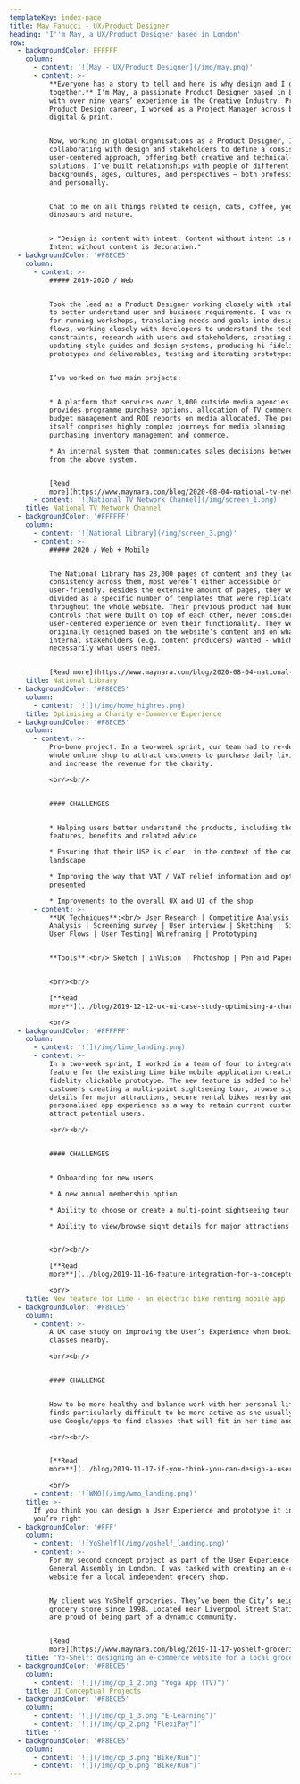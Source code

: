 ```yaml
---
templateKey: index-page
title: May Fanucci - UX/Product Designer
heading: 'I''m May, a UX/Product Designer based in London'
row:
  - backgroundColor: FFFFFF
    column:
      - content: '![May - UX/Product Designer](/img/may.png)'
      - content: >-
          **Everyone has a story to tell and here is why design and I go well
          together.** I'm May, a passionate Product Designer based in London
          with over nine years’ experience in the Creative Industry. Prior to my
          Product Design career, I worked as a Project Manager across broadcast,
          digital & print. 


          Now, working in global organisations as a Product Designer, I've been
          collaborating with design and stakeholders to define a consistent and
          user-centered approach, offering both creative and technical-based
          solutions. I’ve built relationships with people of different
          backgrounds, ages, cultures, and perspectives – both professionally
          and personally. 


          Chat to me on all things related to design, cats, coffee, yoga,
          dinosaurs and nature.


          > "Design is content with intent. Content without intent is noise.
          Intent without content is decoration."
  - backgroundColor: '#F8ECE5'
    column:
      - content: >-
          ##### 2019-2020 / Web


          Took the lead as a Product Designer working closely with stakeholders
          to better understand user and business requirements. I was responsible
          for running workshops, translating needs and goals into designs and
          flows, working closely with developers to understand the tech
          constraints, research with users and stakeholders, creating and
          updating style guides and design systems, producing hi-fidelity
          prototypes and deliverables, testing and iterating prototypes.


          I’ve worked on two main projects:


          * A platform that services over 3,000 outside media agencies and
          provides programme purchase options, allocation of TV commercials,
          budget management and ROI reports on media allocated. The portal
          itself comprises highly complex journeys for media planning,
          purchasing inventory management and commerce. 

          * An internal system that communicates sales decisions between teams
          from the above system.


          [Read
          more](https://www.maynara.com/blog/2020-08-04-national-tv-network-channel/)
      - content: '![National TV Network Channel](/img/screen_1.png)'
    title: National TV Network Channel
  - backgroundColor: '#FFFFFF'
    column:
      - content: '![National Library](/img/screen_3.png)'
      - content: >-
          ##### 2020 / Web + Mobile


          The National Library has 28,000 pages of content and they lack
          consistency across them, most weren’t either accessible or
          user-friendly. Besides the extensive amount of pages, they were
          divided as a specific number of templates that were replicated
          throughout the whole website. Their previous product had hundreds of
          controls that were built on top of each other, never considering a
          user-centered experience or even their functionality. They were
          originally designed based on the website’s content and on what
          internal stakeholders (e.g. content producers) wanted - which is not
          necessarily what users need.


          [Read more](https://www.maynara.com/blog/2020-08-04-national-library/)
    title: National Library
  - backgroundColor: '#F8ECE5'
    column:
      - content: '![](/img/home_highres.png)'
    title: Optimising a Charity e-Commerce Experience
  - backgroundColor: '#F8ECE5'
    column:
      - content: >-
          Pro-bono project. In a two-week sprint, our team had to re-design the
          whole online shop to attract customers to purchase daily living aids
          and increase the revenue for the charity.

          <br/><br/>


          #### CHALLENGES


          * Helping users better understand the products, including their
          features, benefits and related advice

          * Ensuring that their USP is clear, in the context of the competitive
          landscape

          * Improving the way that VAT / VAT relief information and options are
          presented 

          * Improvements to the overall UX and UI of the shop
      - content: >-
          **UX Techniques**:<br/> User Research | Competitive Analysis | Data
          Analysis | Screening survey | User interview | Sketching | Sitemaps |
          User Flows | User Testing| Wireframing | Prototyping


          **Tools**:<br/> Sketch | inVision | Photoshop | Pen and Paper


          <br/><br/>

          [**Read
          more**](../blog/2019-12-12-ux-ui-case-study-optimising-a-charity-e-commerce-experience/)

          <br/>
  - backgroundColor: '#FFFFFF'
    column:
      - content: '![](/img/lime_landing.png)'
      - content: >-
          In a two-week sprint, I worked in a team of four to integrate a new
          feature for the existing Lime bike mobile application creating a high
          fidelity clickable prototype. The new feature is added to help
          customers creating a multi-point sightseeing tour, browse sight
          details for major attractions, secure rental bikes nearby and a more
          personalised app experience as a way to retain current customers and
          attract potential users.

          <br/><br/>


          #### CHALLENGES


          * Onboarding for new users 

          * A new annual membership option

          * Ability to choose or create a multi-point sightseeing tour

          * Ability to view/browse sight details for major attractions


          <br/><br/>

          [**Read
          more**](../blog/2019-11-16-feature-integration-for-a-conceptual-bike-sharing-mobile-application/)

          <br/>
    title: New feature for Lime - an electric bike renting mobile app
  - backgroundColor: '#F8ECE5'
    column:
      - content: >-
          A UX case study on improving the User’s Experience when booking gym
          classes nearby.

          <br/><br/>


          #### CHALLENGE


          How to be more healthy and balance work with her personal life but
          finds particularly difficult to be more active as she usually needs to
          use Google/apps to find classes that will fit in her time and budget.

          <br/><br/>


          [**Read
          more**](../blog/2019-11-17-if-you-think-you-can-design-a-user-experience-and-prototype-it-in-5-days-you’re-right/)

          <br/>
      - content: '![WMO](/img/wmo_landing.png)'
    title: >-
      If you think you can design a User Experience and prototype it in 5 days,
      you’re right
  - backgroundColor: '#FFF'
    column:
      - content: '![YoShelf](/img/yoshelf_landing.png)'
      - content: >-
          For my second concept project as part of the User Experience course at
          General Assembly in London, I was tasked with creating an e-commerce
          website for a local independent grocery shop.


          My client was YoShelf groceries. They’ve been the City’s neighbourhood
          grocery store since 1998. Located near Liverpool Street Station, they
          are proud of being part of a dynamic community.


          [Read
          more](https://www.maynara.com/blog/2019-11-17-yoshelf-groceries/)
    title: 'Yo-Shelf: designing an e-commerce website for a local groceries shop'
  - backgroundColor: '#F8ECE5'
    column:
      - content: '![](/img/cp_1_2.png "Yoga App (TV)")'
    title: UI Conceptual Projects
  - backgroundColor: '#F8ECE5'
    column:
      - content: '![](/img/cp_1_3.png "E-Learning")'
      - content: '![](/img/cp_2.png "FlexiPay")'
    title: ''
  - backgroundColor: '#F8ECE5'
    column:
      - content: '![](/img/cp_3.png "Bike/Run")'
      - content: '![](/img/cp_6.png "Bike/Run")'
---
```


